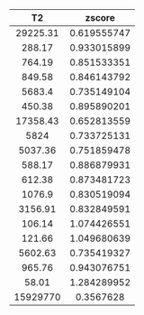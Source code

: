 ﻿| T2       | zscore      |
|:--------:|:-----------:|
| 29225.31 | 0.619555747 |
| 288.17   | 0.933015899 |
| 764.19   | 0.851533351 |
| 849.58   | 0.846143792 |
| 5683.4   | 0.735149104 |
| 450.38   | 0.895890201 |
| 17358.43 | 0.652813559 |
| 5824     | 0.733725131 |
| 5037.36  | 0.751859478 |
| 588.17   | 0.886879931 |
| 612.38   | 0.873481723 |
| 1076.9   | 0.830519094 |
| 3156.91  | 0.832849591 |
| 106.14   | 1.074426551 |
| 121.66   | 1.049680639 |
| 5602.63  | 0.735419327 |
| 965.76   | 0.943076751 |
| 58.01    | 1.284289952 |
| 15929770 | 0.3567628   |
